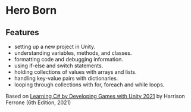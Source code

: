 # Hero Born

## Features

- setting up a new project in Unity.
- understanding variables, methods, and classes.
- formatting code and debugging information.
- using if-else and switch statements.
- holding collections of values with arrays and lists.
- handling key-value pairs with dictionaries.
- looping through collections with for, foreach and while loops.

Based on [Learning C# by Developing Games with Unity 2021](https://www.amazon.com/Learning-Developing-Games-Unity-2021/dp/1801813949) by Harrison Ferrone (6th Edition, 2021)
